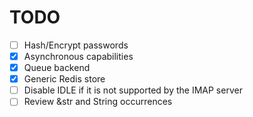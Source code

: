 # TODO

- [ ] Hash/Encrypt passwords
- [x] Asynchronous capabilities
- [x] Queue backend
- [x] Generic Redis store
- [ ] Disable IDLE if it is not supported by the IMAP server
- [ ] Review &str and String occurrences
